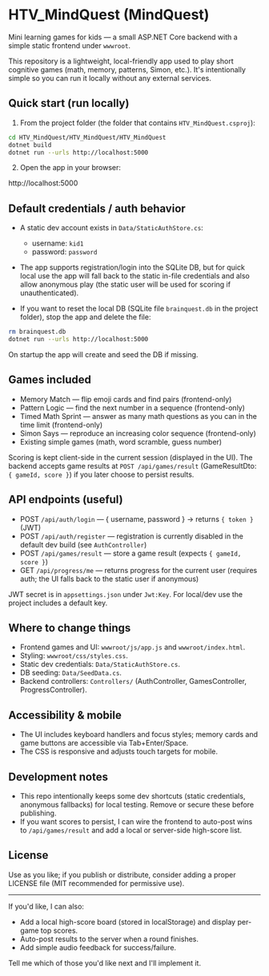 # HTV_MindQuest (MindQuest)

Mini learning games for kids — a small ASP.NET Core backend with a simple static frontend under `wwwroot`.

This repository is a lightweight, local-friendly app used to play short cognitive games (math, memory, patterns, Simon, etc.). It's intentionally simple so you can run it locally without any external services.

## Quick start (run locally)

1. From the project folder (the folder that contains `HTV_MindQuest.csproj`):

```bash
cd HTV_MindQuest/HTV_MindQuest/HTV_MindQuest
dotnet build
dotnet run --urls http://localhost:5000
```

2. Open the app in your browser:

http://localhost:5000

## Default credentials / auth behavior

- A static dev account exists in `Data/StaticAuthStore.cs`:
	- username: `kid1`
	- password: `password`

- The app supports registration/login into the SQLite DB, but for quick local use the app will fall back to the static in-file credentials and also allow anonymous play (the static user will be used for scoring if unauthenticated).

- If you want to reset the local DB (SQLite file `brainquest.db` in the project folder), stop the app and delete the file:

```bash
rm brainquest.db
dotnet run --urls http://localhost:5000
```

On startup the app will create and seed the DB if missing.

## Games included

- Memory Match — flip emoji cards and find pairs (frontend-only)
- Pattern Logic — find the next number in a sequence (frontend-only)
- Timed Math Sprint — answer as many math questions as you can in the time limit (frontend-only)
- Simon Says — reproduce an increasing color sequence (frontend-only)
- Existing simple games (math, word scramble, guess number)

Scoring is kept client-side in the current session (displayed in the UI). The backend accepts game results at `POST /api/games/result` (GameResultDto: `{ gameId, score }`) if you later choose to persist results.

## API endpoints (useful)

- POST `/api/auth/login` — { username, password } → returns `{ token }` (JWT)
- POST `/api/auth/register` — registration is currently disabled in the default dev build (see `AuthController`)
- POST `/api/games/result` — store a game result (expects `{ gameId, score }`)
- GET `/api/progress/me` — returns progress for the current user (requires auth; the UI falls back to the static user if anonymous)

JWT secret is in `appsettings.json` under `Jwt:Key`. For local/dev use the project includes a default key.

## Where to change things

- Frontend games and UI: `wwwroot/js/app.js` and `wwwroot/index.html`.
- Styling: `wwwroot/css/styles.css`.
- Static dev credentials: `Data/StaticAuthStore.cs`.
- DB seeding: `Data/SeedData.cs`.
- Backend controllers: `Controllers/` (AuthController, GamesController, ProgressController).

## Accessibility & mobile

- The UI includes keyboard handlers and focus styles; memory cards and game buttons are accessible via Tab+Enter/Space.
- The CSS is responsive and adjusts touch targets for mobile.

## Development notes

- This repo intentionally keeps some dev shortcuts (static credentials, anonymous fallbacks) for local testing. Remove or secure these before publishing.
- If you want scores to persist, I can wire the frontend to auto-post wins to `/api/games/result` and add a local or server-side high-score list.

## License

Use as you like; if you publish or distribute, consider adding a proper LICENSE file (MIT recommended for permissive use).

---

If you'd like, I can also:
- Add a local high-score board (stored in localStorage) and display per-game top scores.
- Auto-post results to the server when a round finishes.
- Add simple audio feedback for success/failure.

Tell me which of those you'd like next and I'll implement it.
